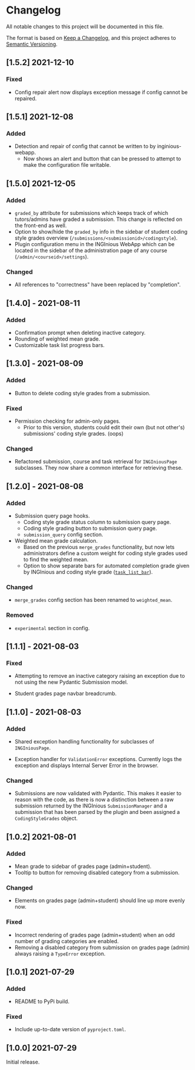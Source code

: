 # Changelog

All notable changes to this project will be documented in this file.

The format is based on [Keep a Changelog](https://keepachangelog.com/en/1.0.0/),
and this project adheres to [Semantic Versioning](https://semver.org/spec/v2.0.0.html).

## [1.5.2] 2021-12-10

### Fixed

- Config repair alert now displays exception message if config cannot be repaired.

## [1.5.1] 2021-12-08

### Added

- Detection and repair of config that cannot be written to by inginious-webapp.
    - Now shows an alert and button that can be pressed to attempt to make the configuration file writable.

## [1.5.0] 2021-12-05

### Added

- `graded_by` attribute for submissions which keeps track of which tutors/admins have graded a submission. This change is reflected on the front-end as well.
- Option to show/hide the `graded_by` info in the sidebar of student coding style grades overview (`/submissions/<submissionid>/codingstyle`).
- Plugin configuration menu in the INGInious WebApp which can be located in the sidebar of the administration page of any course (`/admin/<courseid>/settings`).

### Changed

- All references to "correctness" have been replaced by "completion".

## [1.4.0] - 2021-08-11

### Added

- Confirmation prompt when deleting inactive category.
- Rounding of weighted mean grade.
- Customizable task list progress bars.

## [1.3.0] - 2021-08-09

### Added

- Button to delete coding style grades from a submission.

### Fixed

- Permission checking for admin-only pages.
    - Prior to this version, students could edit their own (but not other's) submissions' coding style grades. (oops)

### Changed

- Refactored submission, course and task retrieval for `INGIniousPage` subclasses. They now share a common interface for retrieving these.

## [1.2.0] - 2021-08-08

### Added

- Submission query page hooks.
    - Coding style grade status column to submission query page.
    - Coding style grading button to submission query page.
    - `submission_query` config section.
- Weighted mean grade calculation.
    - Based on the previous `merge_grades` functionality, but now lets administrators define a custom weight for coding style grades used to find the weighted mean.
    - Option to show separate bars for automated completion grade given by INGInious and coding style grade ([`task_list_bar`](https://pederha.github.io/inginious-coding-style/configuration/#task_list_bar)).

### Changed

- `merge_grades` config section has been renamed to `weighted_mean`.

### Removed

- `experimental` section in config.

## [1.1.1] - 2021-08-03

### Fixed

- Attempting to remove an inactive category raising an exception due to not using the new Pydantic Submission model.

- Student grades page navbar breadcrumb.

## [1.1.0] - 2021-08-03

### Added

- Shared exception handling functionality for subclasses of `INGIniousPage`.

- Exception handler for `ValidationError` exceptions. Currently logs the exception and displays Internal Server Error in the browser.

### Changed

- Submissions are now validated with Pydantic. This makes it easier to reason with the code, as there is now a distinction between a raw submission returned by the INGInious `SubmissionManager` and a submission that has been parsed by the plugin and been assigned a `CodingStyleGrades` object.

## [1.0.2] 2021-08-01

### Added
- Mean grade to sidebar of grades page (admin+student).
- Tooltip to button for removing disabled category from a submission.

### Changed
- Elements on grades page (admin+student) should line up more evenly now.


### Fixed
- Incorrect rendering of grades page (admin+student) when an odd number of grading categories are enabled.
- Removing a disabled category from submission on grades page (admin) always raising a `TypeError` exception.

## [1.0.1] 2021-07-29

### Added
- README to PyPi build.

### Fixed
- Include up-to-date version of `pyproject.toml`.

## [1.0.0] 2021-07-29

Initial release.
